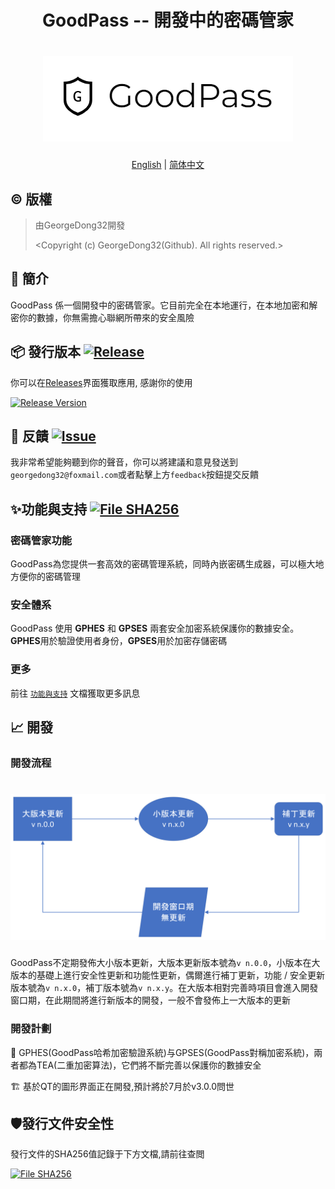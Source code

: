 <h1 align="center">
GoodPass -- 開發中的密碼管家
<h1 align="center">
  <img src="https://github.com/GeorgeDong32/GoodPass/blob/resource/Title%20Photo/GoodPass2.0T.png" alt="GoodPass" width="400">
</h1>
  <p align="center">
    <a href="/README.md">English</a>
    |
    <a href="/Readmes/README_scn.md">简体中文</a>
</p>

## ©️ 版權
> 由GeorgeDong32開發
>
> <Copyright (c) GeorgeDong32(Github). All rights reserved.>
## 🎤 簡介
GoodPass 係一個開發中的密碼管家。它目前完全在本地運行，在本地加密和解密你的數據，你無需擔心聯網所帶來的安全風險

## 📦 發行版本  [<img src="https://img.shields.io/badge/GoodPass-Release-34558b" alt="Release">](https://github.com/GeorgeDong32/GoodPass/releases)

你可以在[Releases](https://github.com/GeorgeDong32/GoodPass/releases)界面獲取應用, 感謝你的使用

[![Release Version](https://img.shields.io/github/v/release/GeorgeDong32/GoodPass)](https://github.com/GeorgeDong32/GoodPass/releases/latest)

## 💬 反饋  [<img src="https://img.shields.io/badge/GoodPass-Feedback-939597" alt="Issue">](https://github.com/GeorgeDong32/GoodPass/issues)
我非常希望能夠聽到你的聲音，你可以將建議和意見發送到`georgedong32@foxmail.com`或者點擊上方`feedback`按鈕提交反饋

## ✨功能與支持 [<img src="https://img.shields.io/badge/GoodPass-功能與支持-FFFFFF" alt="File SHA256">](https://github.com/GeorgeDong32/GoodPass/blob/main/Features_and_Support/Features_and_Support_tcn.md)

### 密碼管家功能

GoodPass為您提供一套高效的密碼管理系統，同時內嵌密碼生成器，可以極大地方便你的密碼管理

### 安全體系

GoodPass 使用 **GPHES** 和 **GPSES** 兩套安全加密系統保護你的數據安全。**GPHES**用於驗證使用者身份，**GPSES**用於加密存儲密碼

### 更多

前往 [`功能與支持`](https://github.com/GeorgeDong32/GoodPass/blob/main/Features_and_Support/Features_and_Support_tcn.md) 文檔獲取更多訊息

## 📈 開發

### 開發流程

<h1 align="center">
  <img src="https://github.com/GeorgeDong32/GoodPass/blob/resource/Other%20Photos/GoodPass_development_process_tcn.png" alt="開發流程" width="600">
</h1>

GoodPass不定期發佈大小版本更新，大版本更新版本號為`v n.0.0`，小版本在大版本的基礎上進行安全性更新和功能性更新，偶爾進行補丁更新，功能 / 安全更新版本號為`v n.x.0`，補丁版本號為`v n.x.y`。在大版本相對完善時項目會進入開發窗口期，在此期間將進行新版本的開發，一般不會發佈上一大版本的更新

### 開發計劃

🚧 GPHES(GoodPass哈希加密驗證系統)与GPSES(GoodPass對稱加密系統)，兩者都為TEA(二重加密算法)，它們將不斷完善以保護你的數據安全

🏗️ 基於QT的圖形界面正在開發,預計將於7月於v3.0.0問世
## 🛡發行文件安全性
發行文件的SHA256值記錄于下方文檔,請前往查閲

[<img src="https://img.shields.io/badge/GoodPass-File SHA256-34558b" alt="File SHA256">](https://github.com/GeorgeDong32/GoodPass/blob/main/File_SHA256.md)
